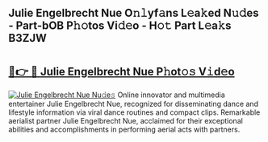 ## Julie Engelbrecht Nue O𝚗𝚕yf𝚊ns L𝚎a𝚔ed N𝚞𝚍es - Part-bOB P𝚑𝚘tos Vi𝚍𝚎o - H𝚘𝚝 Part L𝚎a𝚔s B3ZJW

# <h2><a href="http://kfbm07z.oniu.top/?m=Julie+Engelbrecht+Nue">🔗👉 🔴 Julie Engelbrecht Nue P𝚑ot𝚘𝚜 V𝚒d𝚎o</a></h2>

[![Julie Engelbrecht Nue Nu𝚍e𝚜](https://i.imgur.com/0qMVB7G.gif)](http://kfbm07z.oniu.top/?m=Julie+Engelbrecht+Nue)
Online innovator and multimedia entertainer Julie Engelbrecht Nue, recognized for disseminating dance and lifestyle information via viral dance routines and compact clips. Remarkable aerialist partner Julie Engelbrecht Nue, acclaimed for their exceptional abilities and accomplishments in performing aerial acts with partners.  
